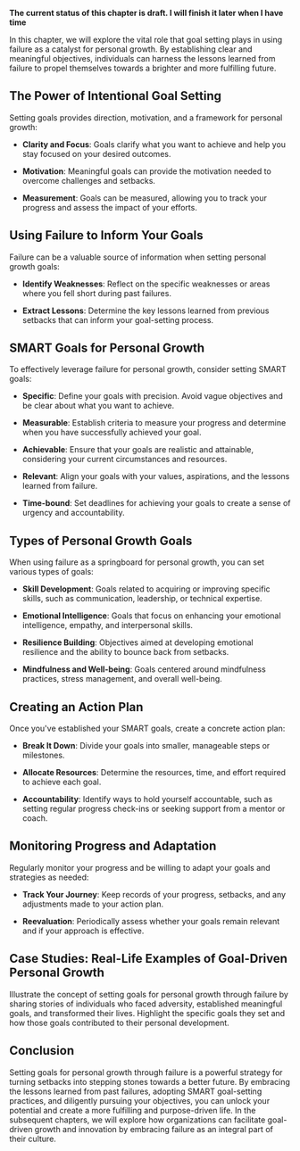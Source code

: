 **The current status of this chapter is draft. I will finish it later when I have time**

In this chapter, we will explore the vital role that goal setting plays in using failure as a catalyst for personal growth. By establishing clear and meaningful objectives, individuals can harness the lessons learned from failure to propel themselves towards a brighter and more fulfilling future.

The Power of Intentional Goal Setting
-------------------------------------

Setting goals provides direction, motivation, and a framework for personal growth:

* **Clarity and Focus**: Goals clarify what you want to achieve and help you stay focused on your desired outcomes.

* **Motivation**: Meaningful goals can provide the motivation needed to overcome challenges and setbacks.

* **Measurement**: Goals can be measured, allowing you to track your progress and assess the impact of your efforts.

Using Failure to Inform Your Goals
----------------------------------

Failure can be a valuable source of information when setting personal growth goals:

* **Identify Weaknesses**: Reflect on the specific weaknesses or areas where you fell short during past failures.

* **Extract Lessons**: Determine the key lessons learned from previous setbacks that can inform your goal-setting process.

SMART Goals for Personal Growth
-------------------------------

To effectively leverage failure for personal growth, consider setting SMART goals:

* **Specific**: Define your goals with precision. Avoid vague objectives and be clear about what you want to achieve.

* **Measurable**: Establish criteria to measure your progress and determine when you have successfully achieved your goal.

* **Achievable**: Ensure that your goals are realistic and attainable, considering your current circumstances and resources.

* **Relevant**: Align your goals with your values, aspirations, and the lessons learned from failure.

* **Time-bound**: Set deadlines for achieving your goals to create a sense of urgency and accountability.

Types of Personal Growth Goals
------------------------------

When using failure as a springboard for personal growth, you can set various types of goals:

* **Skill Development**: Goals related to acquiring or improving specific skills, such as communication, leadership, or technical expertise.

* **Emotional Intelligence**: Goals that focus on enhancing your emotional intelligence, empathy, and interpersonal skills.

* **Resilience Building**: Objectives aimed at developing emotional resilience and the ability to bounce back from setbacks.

* **Mindfulness and Well-being**: Goals centered around mindfulness practices, stress management, and overall well-being.

Creating an Action Plan
-----------------------

Once you've established your SMART goals, create a concrete action plan:

* **Break It Down**: Divide your goals into smaller, manageable steps or milestones.

* **Allocate Resources**: Determine the resources, time, and effort required to achieve each goal.

* **Accountability**: Identify ways to hold yourself accountable, such as setting regular progress check-ins or seeking support from a mentor or coach.

Monitoring Progress and Adaptation
----------------------------------

Regularly monitor your progress and be willing to adapt your goals and strategies as needed:

* **Track Your Journey**: Keep records of your progress, setbacks, and any adjustments made to your action plan.

* **Reevaluation**: Periodically assess whether your goals remain relevant and if your approach is effective.

Case Studies: Real-Life Examples of Goal-Driven Personal Growth
---------------------------------------------------------------

Illustrate the concept of setting goals for personal growth through failure by sharing stories of individuals who faced adversity, established meaningful goals, and transformed their lives. Highlight the specific goals they set and how those goals contributed to their personal development.

Conclusion
----------

Setting goals for personal growth through failure is a powerful strategy for turning setbacks into stepping stones towards a better future. By embracing the lessons learned from past failures, adopting SMART goal-setting practices, and diligently pursuing your objectives, you can unlock your potential and create a more fulfilling and purpose-driven life. In the subsequent chapters, we will explore how organizations can facilitate goal-driven growth and innovation by embracing failure as an integral part of their culture.
